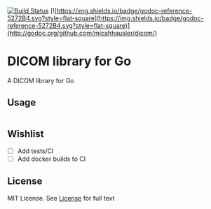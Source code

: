 [![Build Status](https://travis-ci.org/micahhausler/dicom.svg)](https://travis-ci.org/micahhausler/dicom)
[![https://img.shields.io/badge/godoc-reference-5272B4.svg?style=flat-square](https://img.shields.io/badge/godoc-reference-5272B4.svg?style=flat-square)](http://godoc.org/github.com/micahhausler/dicom/)

# DICOM library for Go
A DICOM library for Go

## Usage

```
```

## Wishlist

- [ ] Add tests/CI
- [ ] Add docker builds to CI

## License
MIT License. See [License](/LICENSE) for full text
